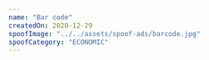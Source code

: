 ```yaml
---
name: "Bar code"
createdOn: 2020-12-29
spoofImage: "../../assets/spoof-ads/barcode.jpg"
spoofCategory: "ECONOMIC"
---
```


